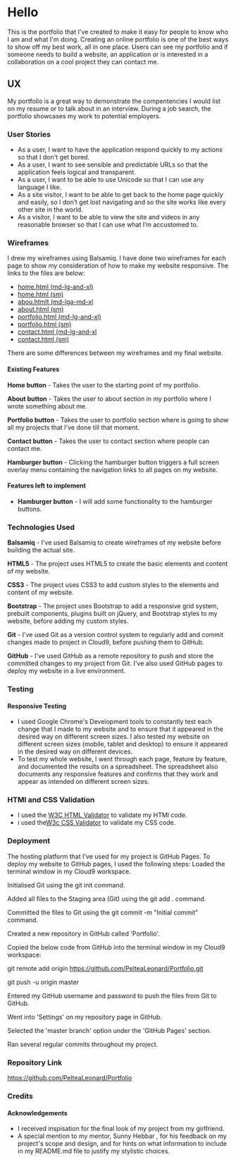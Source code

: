 
# Hello


 This is the portfolio  that  I've created  to make it easy for people to know who  I am and what I'm doing. Creating an online portfolio is one of the best ways to show off my best work, all in one place. Users can see my portfolio and if someone needs to build a website, an application or is interested in a collaboration on a cool project they can contact me.

## UX


My portfolio is a great way to demonstrate the compentencies I would list on my resume or to talk about in an interview. During a job search, the portfolio showcases my work to potential employers. 



### User Stories



- As a user, I want to have the application respond quickly to my actions so that I don't get bored. 
- As a user, I want to see sensible and predictable URLs so that the application feels logical and transparent. 
- As a user, I want to be able to use Unicode so that I can use any language I like.  
- As a site visitor, I want to be able to get back to the home page quickly and easily, so I don’t get lost navigating
and so the site works like every other site in the world.
- As a visitor, I want to be able to view the site and videos in any reasonable browser so that I can use what I’m
accustomed to. 


### Wireframes


I drew my wireframes using Balsamiq. I have done two wireframes for each page to show my consideration of how to make my website responsive. The links to the files are below:

- [home.html (md-lg-and-xl)](https://github.com/PelteaLeonard/Portfolio/blob/master/static/wireframes/home(md-lg-and-xl).png)
- [home.html (sm)](https://github.com/PelteaLeonard/Portfolio/blob/master/static/wireframes/home(sm).png)
- [abou.htmlt (md-lga-md-xl](https://github.com/PelteaLeonard/Portfolio/blob/master/static/wireframes/about(md-lga-md-xl).png)
- [about.html (sm)](https://github.com/PelteaLeonard/Portfolio/blob/master/static/wireframes/about(sm).png)
- [portfolio.html (md-lg-and-xl)](https://github.com/PelteaLeonard/Portfolio/blob/master/static/wireframes/portfolio(md-lg-and-xl).png)
- [portfolio.html (sm)](https://github.com/PelteaLeonard/Portfolio/blob/master/static/wireframes/portfolio(sm).png)
- [contact.html (md-lg-and-xl](https://github.com/PelteaLeonard/Portfolio/blob/master/static/wireframes/contact(md-lg-and-xl).png)
- [contact.html (sm)](https://github.com/PelteaLeonard/Portfolio/blob/master/static/wireframes/contact(sm).png)

There are some differences between my wireframes and my final website.

#### Existing Features

**Home button** - Takes the user to the starting point of my portfolio.

**About button** - Takes the user to about section in my portfolio where I wrote something about me.

**Portfolio button** - Takes the user to portfolio section where is going to show all my projects that I've done till that moment.

**Contact button** - Takes the user to contact section where people  can contact me.

**Hamburger button** - Clicking the hamburger button triggers a full screen overlay menu containing the navigation links to all pages on my website.

#### Features left to implement

- **Hamburger button** - I will add some functionality to the hamburger buttons.

### Technologies Used
**Balsamiq** - I've used Balsamiq to create wireframes of my website before building the actual site.

**HTML5** - The project uses HTML5 to create the basic elements and content of my website.

**CSS3** - The project uses CSS3 to add custom styles to the elements and content of my website.

**Bootstrap** - The project uses Bootstrap to add a responsive grid system, prebuilt components, plugins built on jQuery, and Bootstrap styles to my website, before adding my custom styles.

**Git**  - I've used Git as a version control system to regularly add and commit changes made to project in Cloud9, before pushing them to GitHub.

**GitHub** - I've used GitHub as a remote repository to push and store the committed changes to my project from Git. I've also used GitHub pages to deploy my website in a live environment.


### Testing

#### Responsive Testing

- I used Google Chrome's Development tools to constantly test each change that I made to my website and to ensure that it appeared in the desired way on different screen sizes. I also tested my website on different screen sizes (mobile, tablet and desktop) to ensure it appeared in the desired way on different devices.
- To test my whole website, I went through each page, feature by feature, and documented the results on a spreadsheet. The spreadsheet also documents any responsive features and confirms that they work and appear as intended on different screen sizes. 

### HTMl and CSS Validation
- I used the [W3C HTML Validator](https://validator.w3.org/#validate_by_input) to validate my HTMl code.
- i used the[W3c CSS Validator](https://jigsaw.w3.org/css-validator/#validate_by_input) to validate my CSS code.

### Deployment
The hosting platform that I've used for my project is GitHub Pages. To deploy my website to GitHub pages, I used the following steps:
Loaded the terminal window in my Cloud9 workspace.

Initialised Git using the git init command.

Added all files to the Staging area (Git) using the git add . command.

Committed the files to Git using the git commit -m "Initial commit" command.

Created a new repository in GitHub called 'Portfolio'.

Copied the below code from GitHub into the terminal window in my Cloud9 workspace:

git remote add origin https://github.com/PelteaLeonard/Portfolio.git

git push -u origin master

Entered my GitHub username and password to push the files from Git to GitHub.

Went into 'Settings' on my repository page in GitHub.

Selected the 'master branch' option under the 'GitHub Pages' section.

Ran several regular commits throughout my project.

### Repository Link
https://github.com/PelteaLeonard/Portfolio

### Credits

#### Acknowledgements
- I received inspisation for the final look of my project from my girlfriend.
- A special mention to my mentor, Sunny Hebbar , for his feedback on my project's scope and design, and for hints on what information to include in my README.md file to justify my stylistic choices.


